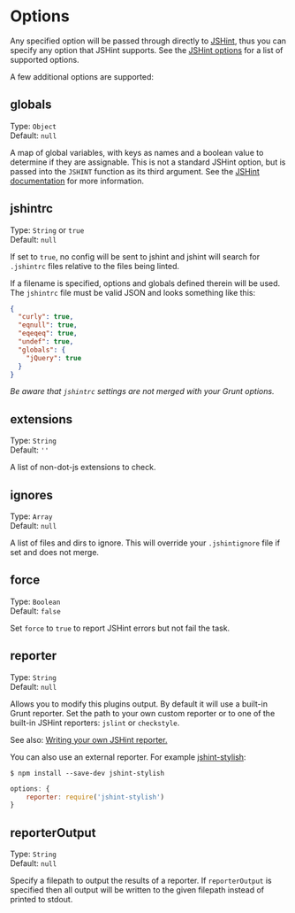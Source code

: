 # Options

Any specified option will be passed through directly to [JSHint][], thus you can specify any option that JSHint supports. See the [JSHint options][] for a list of supported options.

[JSHint]: http://www.jshint.com/
[JSHint options]: http://jshint.com/docs/options/

A few additional options are supported:


## globals

Type: `Object`  
Default: `null`

A map of global variables, with keys as names and a boolean value to determine if they are assignable. This is not a standard JSHint option, but is passed into the `JSHINT` function as its third argument. See the [JSHint documentation][] for more information.

[JSHint documentation]: http://www.jshint.com/docs/

## jshintrc

Type: `String` or `true`  
Default: `null`

If set to `true`, no config will be sent to jshint and jshint will search for `.jshintrc` files relative to the files being linted.

If a filename is specified, options and globals defined therein will be used. The `jshintrc` file must be valid JSON and looks something like this:

```json
{
  "curly": true,
  "eqnull": true,
  "eqeqeq": true,
  "undef": true,
  "globals": {
    "jQuery": true
  }
}
```

*Be aware that `jshintrc` settings are not merged with your Grunt options.*


## extensions

Type: `String`  
Default: `''`

A list of non-dot-js extensions to check.


## ignores

Type: `Array`  
Default: `null`

A list of files and dirs to ignore. This will override your `.jshintignore` file if set and does not merge.


## force

Type: `Boolean`  
Default: `false`

Set `force` to `true` to report JSHint errors but not fail the task.


## reporter

Type: `String`  
Default: `null`

Allows you to modify this plugins output. By default it will use a built-in Grunt reporter. Set the path to your own custom reporter or to one of the built-in JSHint reporters: `jslint` or `checkstyle`.

See also: [Writing your own JSHint reporter.](http://jshint.com/docs/reporters/)

You can also use an external reporter. For example [jshint-stylish](https://github.com/sindresorhus/jshint-stylish):

```
$ npm install --save-dev jshint-stylish
```

```js
options: {
    reporter: require('jshint-stylish')
}
```

## reporterOutput

Type: `String`  
Default: `null`

Specify a filepath to output the results of a reporter. If `reporterOutput` is specified then all output will be written to the given filepath instead of printed to stdout.
